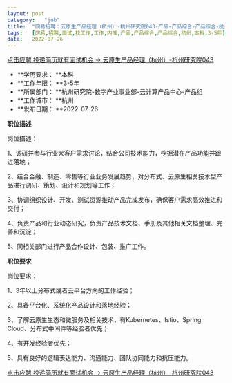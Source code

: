 ```yaml
---
layout:	post
category:	"job"
title:	"网易招聘：云原生产品经理（杭州）-杭州研究院043-产品-产品综合-产品综合-杭州本科3-5年"
tags:	[网易,招聘,面试,找工作,工作,内推,产品,产品综合,产品综合,杭州,本科,3-5年]
date:	2022-07-26
---
```


[点击应聘 投递简历就有面试机会 ->  云原生产品经理（杭州）-杭州研究院043](http://mobile.bole.netease.com/bole/boleDetail?id=19611&employeeId=346f03c3cda5f04c&key=all)



- **学历要求： **本科
- **工作年限： **3-5年
- **所属部门： **杭州研究院-数字产业事业部-云计算产品中心-产品组
- **工作城市： **杭州
- **发布日期： **2022-07-26



**职位描述**

岗位描述： 

1、调研并参与行业大客户需求讨论，结合公司技术能力，挖掘潜在产品功能并跟进落地； 

2、结合金融、制造、零售等行业业务发展趋势，对分布式、云原生相关技术型产品进行调研、策划、设计和规划等工作； 

3、协调组织设计、开发、测试资源推动产品完成发布，确保客户需求高效推进和交付； 

4、负责产品和行业动态研究，负责产品技术文档、手册及其他相关文档整理、完善和沉淀； 

5、同相关部门进行产品合作设计、包装、推广工作。







**职位要求**

岗位要求： 

1、3年以上分布式或者云平台方向的工作经验； 

2、具备平台化、系统化产品设计和落地经验； 

3、了解云原生生态和微服务及相关技术，有Kubernetes、Istio、Spring Cloud、分布式中间件等经验者优先； 

4、有开发经验者优先； 

5、具有良好的逻辑表达能力、沟通能力、团队协同能力和抗压能力。





[点击应聘 投递简历就有面试机会 ->  云原生产品经理（杭州）-杭州研究院043](http://mobile.bole.netease.com/bole/boleDetail?id=19611&employeeId=346f03c3cda5f04c&key=all)